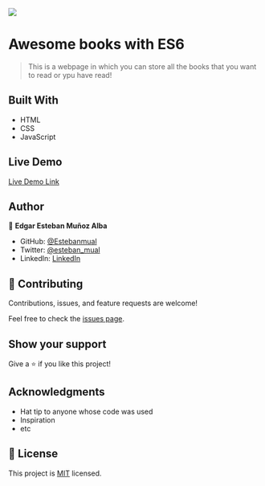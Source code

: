 ![](https://img.shields.io/badge/Microverse-blueviolet)

# Awesome books with ES6

> This is a webpage in which you can store all the books that you want to read or ypu have read! 


## Built With

- HTML
- CSS
- JavaScript

## Live Demo

[Live Demo Link](https://livedemo.com)


## Author

👤 **Edgar Esteban Muñoz Alba**

- GitHub: [@Estebanmual](https://github.com/Estebanmual)
- Twitter: [@esteban_mual](https://twitter.com/esteban_mual)
- LinkedIn: [LinkedIn](https://linkedin.com/in/esteban_mual)

## 🤝 Contributing

Contributions, issues, and feature requests are welcome!

Feel free to check the [issues page](../../issues/).

## Show your support

Give a ⭐️ if you like this project!

## Acknowledgments

- Hat tip to anyone whose code was used
- Inspiration
- etc

## 📝 License

This project is [MIT](./MIT.md) licensed.

